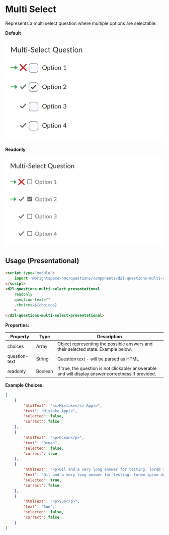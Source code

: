 # Multi Select
Represents a multi select question where multiple options are selectable.

**Default**

<img src="./screenshots/multi-select-answerable.png" alt="Multi Select Question" width="500">

**Readonly**

<img src="./screenshots/multi-select-readonly.png" alt="Multi Select Question Readonly" width="500">


## Usage (Presentational)

```html
<script type="module">
    import '@brightspace-hmc/questions/components/d2l-questions-multi-select-presentational.js';
</script>
<d2l-questions-multi-select-presentational
	readonly
	question-text=""
	.choices=${choices}
	>
</d2l-questions-multi-select-presentational>
```

**Properties:**

| Property | Type | Description |
|--|--|--|
| choices | Array | Object representing the possible answers and their selected state. Example below. |
| question-text | String | Question text - will be parsed as HTML |
| readonly | Boolean | If true, the question is not clickable/ answerable and will display answer correctness if provided. |

**Example Choices:**
```JSON
[
	{
		"htmlText": "<s>Mistake</s> Apple",
		"text": "Mistake Apple",
		"selected": false,
		"correct": false
	},
	{
		"htmlText": "<p>Ocean</p>",
		"text": "Ocean",
		"selected": false,
		"correct": true
	},
	{
		"htmlText": "<p>Oil and a very long answer for testing. lorem ipsum dolor sit amet, consecteteur adipiscing elit.</p>",
		"text": "Oil and a very long answer for testing. lorem ipsum dolor sit amet, consecteteur adipiscing elit.",
		"selected": true,
		"correct": false
	},
	{
		"htmlText": "<p>Sun</p>",
		"text": "Sun",
		"selected": false,
		"correct": false
	}
]
```
